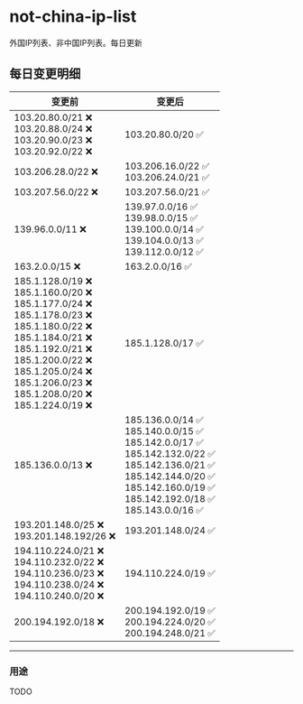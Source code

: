 # not-china-ip-list
外国IP列表、非中国IP列表。每日更新

每日变更明细
--------------------
|  变更前   | 变更后 |
|  ----  | ----  |
|  103.20.80.0/21 :x: <br> 103.20.88.0/24 :x: <br> 103.20.90.0/23 :x: <br> 103.20.92.0/22 :x: <br> | 103.20.80.0/20 :white_check_mark: | 
|  103.206.28.0/22 :x:  | 103.206.16.0/22 :white_check_mark: <br> 103.206.24.0/21 :white_check_mark: <br>  | 
|  103.207.56.0/22 :x:  | 103.207.56.0/21 :white_check_mark: | 
|  139.96.0.0/11 :x:  | 139.97.0.0/16 :white_check_mark: <br> 139.98.0.0/15 :white_check_mark: <br> 139.100.0.0/14 :white_check_mark: <br> 139.104.0.0/13 :white_check_mark: <br> 139.112.0.0/12 :white_check_mark: <br>  | 
|  163.2.0.0/15 :x:  | 163.2.0.0/16 :white_check_mark: | 
|  185.1.128.0/19 :x: <br> 185.1.160.0/20 :x: <br> 185.1.177.0/24 :x: <br> 185.1.178.0/23 :x: <br> 185.1.180.0/22 :x: <br> 185.1.184.0/21 :x: <br> 185.1.192.0/21 :x: <br> 185.1.200.0/22 :x: <br> 185.1.205.0/24 :x: <br> 185.1.206.0/23 :x: <br> 185.1.208.0/20 :x: <br> 185.1.224.0/19 :x: <br> | 185.1.128.0/17 :white_check_mark: | 
|  185.136.0.0/13 :x:  | 185.136.0.0/14 :white_check_mark: <br> 185.140.0.0/15 :white_check_mark: <br> 185.142.0.0/17 :white_check_mark: <br> 185.142.132.0/22 :white_check_mark: <br> 185.142.136.0/21 :white_check_mark: <br> 185.142.144.0/20 :white_check_mark: <br> 185.142.160.0/19 :white_check_mark: <br> 185.142.192.0/18 :white_check_mark: <br> 185.143.0.0/16 :white_check_mark: <br>  | 
|  193.201.148.0/25 :x: <br> 193.201.148.192/26 :x: <br> | 193.201.148.0/24 :white_check_mark: | 
|  194.110.224.0/21 :x: <br> 194.110.232.0/22 :x: <br> 194.110.236.0/23 :x: <br> 194.110.238.0/24 :x: <br> 194.110.240.0/20 :x: <br> | 194.110.224.0/19 :white_check_mark: | 
|  200.194.192.0/18 :x:  | 200.194.192.0/19 :white_check_mark: <br> 200.194.224.0/20 :white_check_mark: <br> 200.194.248.0/21 :white_check_mark: <br>  | 

--------------------
### 用途
TODO
